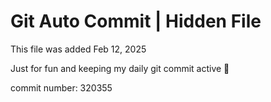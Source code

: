 # Git Auto Commit | Hidden File

This file was added Feb 12, 2025

Just for fun and keeping my daily git commit active 🤪

commit number: 320355
